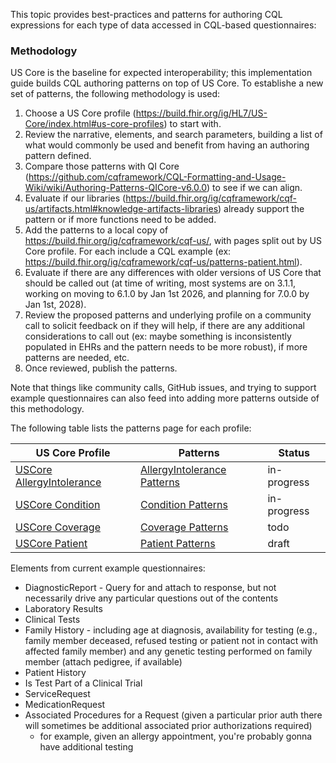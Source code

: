 This topic provides best-practices and patterns for authoring CQL expressions for each type of data accessed in CQL-based questionnaires:

### Methodology

US Core is the baseline for expected interoperability; this implementation guide builds CQL authoring patterns on top of US Core. To establishe a new set of patterns, the following methodology is used:

1. Choose a US Core profile (https://build.fhir.org/ig/HL7/US-Core/index.html#us-core-profiles) to start with.
2. Review the narrative, elements, and search parameters, building a list of what would commonly be used and benefit from having an authoring pattern defined.
3. Compare those patterns with QI Core (https://github.com/cqframework/CQL-Formatting-and-Usage-Wiki/wiki/Authoring-Patterns-QICore-v6.0.0) to see if we can align.
4. Evaluate if our libraries (https://build.fhir.org/ig/cqframework/cqf-us/artifacts.html#knowledge-artifacts-libraries) already support the pattern or if more functions need to be added.
5. Add the patterns to a local copy of https://build.fhir.org/ig/cqframework/cqf-us/, with pages split out by US Core profile. For each include a CQL example (ex: https://build.fhir.org/ig/cqframework/cqf-us/patterns-patient.html).
6. Evaluate if there are any differences with older versions of US Core that should be called out (at time of writing, most systems are on 3.1.1, working on moving to 6.1.0 by Jan 1st 2026, and planning for 7.0.0 by Jan 1st, 2028).
7. Review the proposed patterns and underlying profile on a community call to solicit feedback on if they will help, if there are any additional considerations to call out (ex: maybe something is inconsistently populated in EHRs and the pattern needs to be more robust), if more patterns are needed, etc.
8. Once reviewed, publish the patterns.

Note that things like community calls, GitHub issues, and trying to support example questionnaires can also feed into adding more patterns outside of this methodology.

The following table lists the patterns page for each profile:

|US Core Profile|Patterns|Status|
|----|----|----|
|[USCore AllergyIntolerance]({{site.data.fhir.ver.uscore}}/StructureDefinition-us-core-allergyintolerance.html)|[AllergyIntolerance Patterns](patterns-condition.html)|in-progress|
|[USCore Condition]({{site.data.fhir.ver.uscore}}/StructureDefinition-us-core-condition.html)|[Condition Patterns](patterns-condition.html)|in-progress|
|[USCore Coverage]({{site.data.fhir.ver.uscore}}/StructureDefinition-us-core-coverage.html)|[Coverage Patterns](patterns-coverage.html)|todo|
|[USCore Patient]({{site.data.fhir.ver.uscore}}/StructureDefinition-us-core-patient.html)|[Patient Patterns](patterns-patient.html)|draft|


Elements from current example questionnaires:

* DiagnosticReport - Query for and attach to response, but not necessarily drive any particular questions out of the contents
* Laboratory Results
* Clinical Tests
* Family History - including age at diagnosis, availability for testing (e.g., family member deceased, refused testing or patient not in contact with affected family member) and any genetic testing performed on family member (attach pedigree, if available)
* Patient History
* Is Test Part of a Clinical Trial
* ServiceRequest
* MedicationRequest
* Associated Procedures for a Request (given a particular prior auth there will sometimes be additional associated prior authorizations required)
    * for example, given an allergy appointment, you're probably gonna have additional testing
